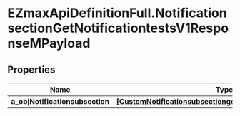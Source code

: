 # EZmaxApiDefinitionFull.NotificationsectionGetNotificationtestsV1ResponseMPayload

## Properties

Name | Type | Description | Notes
------------ | ------------- | ------------- | -------------
**a_objNotificationsubsection** | [**[CustomNotificationsubsectiongetnotificationtestsResponse]**](CustomNotificationsubsectiongetnotificationtestsResponse.md) |  | 


